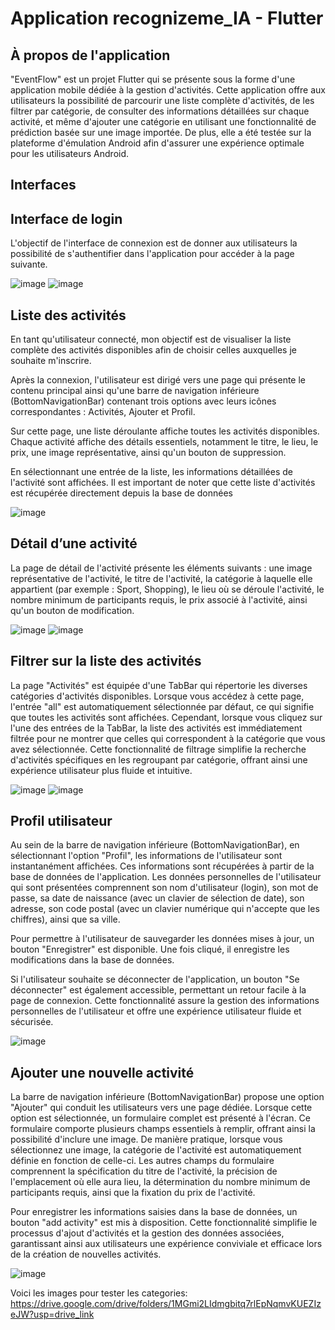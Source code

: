 # Application recognizeme_IA - Flutter
## À propos de l'application

"EventFlow" est un projet Flutter qui se présente sous la forme d'une application mobile dédiée à la gestion d'activités. Cette application offre aux utilisateurs la possibilité de parcourir une liste complète d'activités, de les filtrer par catégorie, de consulter des informations détaillées sur chaque activité, et même d'ajouter une catégorie en utilisant une fonctionnalité de prédiction basée sur une image importée. De plus, elle a été testée sur la plateforme d'émulation Android afin d'assurer une expérience optimale pour les utilisateurs Android.

## Interfaces
##  Interface de login
L'objectif de l'interface de connexion est de donner aux utilisateurs la possibilité de s'authentifier dans l'application pour accéder à la page suivante. 

![image](https://github.com/MariamBl/recognizeme_ia/assets/86015308/25008ba8-6a1d-490c-9427-05bc44d8875a) ![image](https://github.com/MariamBl/recognizeme_ia/assets/86015308/82f10a9b-2712-40ab-815a-679fd983dfa3)
##  Liste des activités
En tant qu'utilisateur connecté, mon objectif est de visualiser la liste complète des activités disponibles afin de choisir celles auxquelles je souhaite m'inscrire.

Après la connexion, l'utilisateur est dirigé vers une page qui présente le contenu principal ainsi qu'une barre de navigation inférieure (BottomNavigationBar) contenant trois options avec leurs icônes correspondantes : Activités, Ajouter et Profil.

Sur cette page, une liste déroulante affiche toutes les activités disponibles. Chaque activité affiche des détails essentiels, notamment le titre, le lieu, le prix, une image représentative, ainsi qu'un bouton de suppression.

En sélectionnant une entrée de la liste, les informations détaillées de l'activité sont affichées. Il est important de noter que cette liste d'activités est récupérée directement depuis la base de données

![image](https://github.com/MariamBl/recognizeme_ia/assets/86015308/f2987493-bda0-43bb-acf6-da7796c49b01)
##  Détail d’une activité
La page de détail de l'activité présente les éléments suivants : une image représentative de l'activité, le titre de l'activité, la catégorie à laquelle elle appartient (par exemple : Sport, Shopping), le lieu où se déroule l'activité, le nombre minimum de participants requis, le prix associé à l'activité, ainsi qu'un bouton de modification.

![image](https://github.com/MariamBl/recognizeme_ia/assets/86015308/c8cc8992-1aca-4b5d-9094-62a081c7b907) ![image](https://github.com/MariamBl/recognizeme_ia/assets/86015308/22de834b-6f6f-4744-8218-974ba705634f)
##  Filtrer sur la liste des activités
La page "Activités" est équipée d'une TabBar qui répertorie les diverses catégories d'activités disponibles. Lorsque vous accédez à cette page, l'entrée "all" est automatiquement sélectionnée par défaut, ce qui signifie que toutes les activités sont affichées. Cependant, lorsque vous cliquez sur l'une des entrées de la TabBar, la liste des activités est immédiatement filtrée pour ne montrer que celles qui correspondent à la catégorie que vous avez sélectionnée. Cette fonctionnalité de filtrage simplifie la recherche d'activités spécifiques en les regroupant par catégorie, offrant ainsi une expérience utilisateur plus fluide et intuitive.

![image](https://github.com/MariamBl/recognizeme_ia/assets/86015308/b0832783-c27c-4624-ab85-4b73e396f5ee) ![image](https://github.com/MariamBl/recognizeme_ia/assets/86015308/01e944d1-c6d5-4607-8b17-afc3e436b061)
##  Profil utilisateur
Au sein de la barre de navigation inférieure (BottomNavigationBar), en sélectionnant l'option "Profil", les informations de l'utilisateur sont instantanément affichées. Ces informations sont récupérées à partir de la base de données de l'application. Les données personnelles de l'utilisateur qui sont présentées comprennent son nom d'utilisateur (login), son mot de passe, sa date de naissance (avec un clavier de sélection de date), son adresse, son code postal (avec un clavier numérique qui n'accepte que les chiffres), ainsi que sa ville.

Pour permettre à l'utilisateur de sauvegarder les données mises à jour, un bouton "Enregistrer" est disponible. Une fois cliqué, il enregistre les modifications dans la base de données.

Si l'utilisateur souhaite se déconnecter de l'application, un bouton "Se déconnecter" est également accessible, permettant un retour facile à la page de connexion. Cette fonctionnalité assure la gestion des informations personnelles de l'utilisateur et offre une expérience utilisateur fluide et sécurisée.

![image](https://github.com/MariamBl/recognizeme_ia/assets/86015308/5ec7680f-4750-4e93-be94-f5e444212d7c)
##  Ajouter une nouvelle activité
La barre de navigation inférieure (BottomNavigationBar) propose une option "Ajouter" qui conduit les utilisateurs vers une page dédiée. Lorsque cette option est sélectionnée, un formulaire complet est présenté à l'écran. Ce formulaire comporte plusieurs champs essentiels à remplir, offrant ainsi la possibilité d'inclure une image. De manière pratique, lorsque vous sélectionnez une image, la catégorie de l'activité est automatiquement définie en fonction de celle-ci. Les autres champs du formulaire comprennent la spécification du titre de l'activité, la précision de l'emplacement où elle aura lieu, la détermination du nombre minimum de participants requis, ainsi que la fixation du prix de l'activité.

Pour enregistrer les informations saisies dans la base de données, un bouton "add activity" est mis à disposition. Cette fonctionnalité simplifie le processus d'ajout d'activités et la gestion des données associées, garantissant ainsi aux utilisateurs une expérience conviviale et efficace lors de la création de nouvelles activités.

![image](https://github.com/MariamBl/recognizeme_ia/assets/86015308/a8ffc1e3-20d8-4446-8978-99761e7656f6)

Voici les images pour tester les categories:
https://drive.google.com/drive/folders/1MGmi2LIdmgbitq7rlEpNqmvKUEZIzeJW?usp=drive_link
